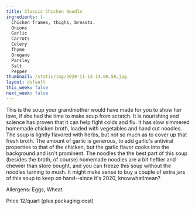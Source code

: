 ```yaml
---
title: Classic Chicken Noodle
ingredients: |-
  Chicken frames, thighs, breasts.
  Onions
  Garlic
  Carrots
  Celery
  Thyme
  Oregano
  Parsley
  Salt
  Pepper
thumbnail: /static/img/2020-11-13-14.00.58.jpg
layout: default
this_week: false
next_week: false
---
```

This is the soup your grandmother would have made for you to show her love, if she had the time to make soup from scratch. It is nourishing and science has proven that it can help fight colds and flu.  It has slow simmered homemade chicken broth, loaded with vegetables and hand cut noodles. The soup is lightly flavored with herbs, but not so much as to cover up that fresh broth. The amount of garlic is generous, to add garlic's antiviral properties to that of the chicken, but the garlic flavor cooks into the background and isn't prominent. The noodles the the best part of this soup (besides the broth, of course) homemade noodles are a bit heftier and chewier than store bought, and you can freeze this soup without the noodles turning to mush. It might make sense to buy a couple of extra jars of this soup to keep on hand--since it's 2020, knowwhatImean?

Allergens: Eggs, Wheat

Price 12/quart (plus packaging cost)